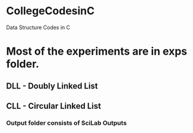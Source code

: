 # CollegeCodesinC
Data Structure Codes in C

# Most of the experiments are in exps folder.

## DLL - Doubly Linked List

## CLL - Circular Linked List

### Output folder consists of SciLab Outputs

